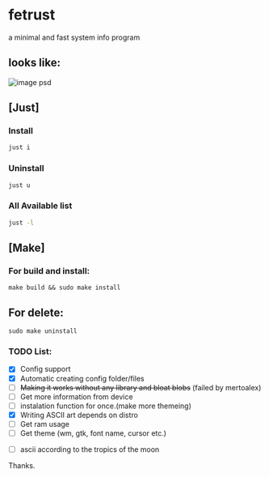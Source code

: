 # fetrust
a minimal and fast system info program
<br>
## looks like:
![image psd](https://github.com/19atlas/fetrust/assets/67108558/64340c6b-c2df-4839-bbed-bbf109a55ae7)

## [Just]
### Install
```sh
just i
```

### Uninstall
```sh
just u
```

### All Available list
```sh
just -l
```

## [Make]
### For build and install: 
```
make build && sudo make install
```
## For delete:
```
sudo make uninstall
```


### TODO List:
- [X] Config support
- [X] Automatic creating config folder/files
- [ ] ~~Making it works without any library and bloat blobs~~ (failed by mertoalex) 
- [ ] Get more information from device
- [ ] instalation function for once.(make more themeing)
- [X] Writing ASCII art depends on distro
- [ ] Get ram usage
- [ ] Get theme (wm, gtk, font name, cursor etc.)
<!-- "- [X] Support" wth is that, bruh creyde.sh -->
- [ ] ascii according to the tropics of the moon


Thanks.
